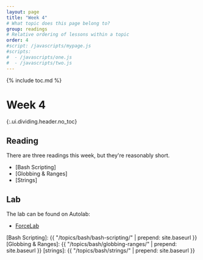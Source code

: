 ```yaml
---
layout: page
title: "Week 4"
# What topic does this page belong to?
group: readings
# Relative ordering of lessons within a topic
order: 4
#script: /javascripts/mypage.js
#scripts:
#  - /javascripts/one.js
#  - /javascripts/two.js
---
```



{% include toc.md %}

# Week 4
{:.ui.dividing.header.no_toc}

## Reading

There are three readings this week, but they're reasonably short.

- [Bash Scripting]
- [Globbing & Ranges]
- [Strings]

## Lab

The lab can be found on Autolab:

- [ForceLab](https://autolab.andrew.cmu.edu/courses/15131-f16/assessments/forcelab)


[Bash Scripting]:    {{ "/topics/bash/bash-scripting/"  | prepend: site.baseurl }}
[Globbing & Ranges]: {{ "/topics/bash/globbing-ranges/" | prepend: site.baseurl }}
[strings]:           {{ "/topics/bash/strings/"         | prepend: site.baseurl }}
